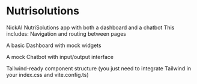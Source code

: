 # Nutrisolutions
NickAI NutriSolutions app with both a dashboard and a chatbot
This includes:
Navigation and routing between pages

A basic Dashboard with mock widgets

A mock Chatbot with input/output interface

Tailwind-ready component structure (you just need to integrate Tailwind in your index.css and vite.config.ts)
